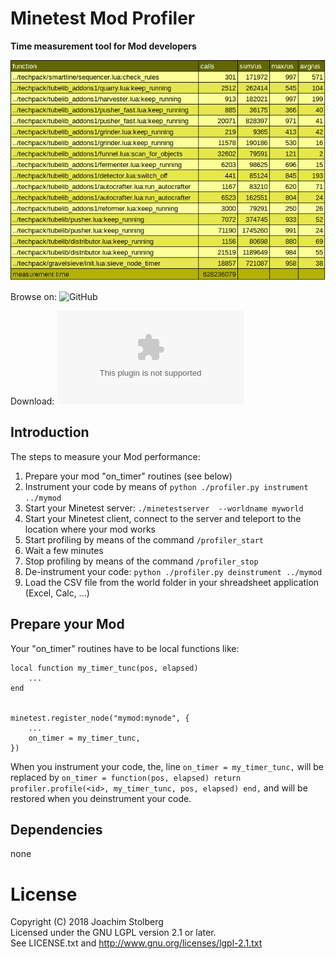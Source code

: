 # Minetest Mod Profiler

**Time measurement tool for Mod developers**

![profiler](https://github.com/joe7575/profiler/blob/master/screenshot.png)


Browse on: ![GitHub](https://github.com/joe7575/profiler)

Download: ![GitHub](https://github.com/joe7575/profiler/archive/master.zip)


## Introduction
The steps to measure your Mod performance:
1. Prepare your mod "on_timer" routines (see below)
2. Instrument your code by means of ``python ./profiler.py instrument ../mymod``
3. Start your Minetest server: ``./minetestserver  --worldname myworld``
4. Start your Minetest client, connect to the server and teleport to the location where your mod works
5. Start profiling by means of the command ``/profiler_start``
6. Wait a few minutes
7. Stop profiling by means of the command ``/profiler_stop``
8. De-instrument your code: ``python ./profiler.py deinstrument ../mymod``
9. Load the CSV file from the world folder in your shreadsheet application (Excel, Calc, ...)


## Prepare your Mod
Your "on_timer" routines have to be local functions like:

	local function my_timer_tunc(pos, elapsed)
		...
	end


	minetest.register_node("mymod:mynode", {
		...
		on_timer = my_timer_tunc,
	})

When you instrument your code, the, line ``on_timer = my_timer_tunc,`` will be replaced by
``on_timer = function(pos, elapsed) return profiler.profile(<id>, my_timer_tunc, pos, elapsed) end,``
and will be restored when you deinstrument your code.


## Dependencies
none  


# License
Copyright (C) 2018 Joachim Stolberg  
Licensed under the GNU LGPL version 2.1 or later.  
See LICENSE.txt and http://www.gnu.org/licenses/lgpl-2.1.txt  
